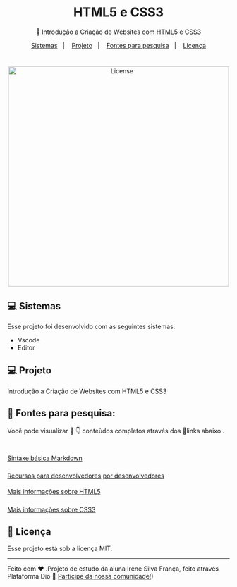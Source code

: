 ## <h1 align="center"> HTML5 e CSS3</h1>

<p align="center">
 📖 Introdução a Criação de Websites com HTML5 e CSS3
</p>

<p align="center">
  <a href="#-sistemas">Sistemas</a>&nbsp;&nbsp;&nbsp;|&nbsp;&nbsp;&nbsp;
  <a href="#-projeto">Projeto</a>&nbsp;&nbsp;&nbsp;|&nbsp;&nbsp;&nbsp;
  <a href="#-fontes-para-pesquisa">Fontes para pesquisa</a>&nbsp;&nbsp;&nbsp;|&nbsp;&nbsp;&nbsp;
  <a href="#memo-licença">Licença</a>
</p>

#
<p align="center">
  <img alt="License" src="https://clipartcraft.com/images/html5-logo-blue-3.png" width="500px">
  </p>
  
 ## 💻 Sistemas

Esse projeto foi desenvolvido com as seguintes sistemas:

- Vscode
- Editor


## 💻 Projeto

Introdução a Criação de Websites com HTML5 e CSS3

## 🔎 Fontes para pesquisa:  

Você pode visualizar 👀 👇 conteùdos completos através dos 🔗links abaixo .
#
[Sintaxe básica Markdown](https://www.markdownguide.org/basic-syntax/)
###
[Recursos para desenvolvedores,por desenvolvedores](https://developer.mozilla.org/pt-BR/)
####
[Mais informações sobre HTML5](https://html5.org/)
#####
[Mais informações sobre CSS3](https://www.w3.org/Style/CSS/Overview.en.html)
                                                                                                                         

## :memo: Licença

Esse projeto está sob a licença MIT.

---

Feito com ♥ .Projeto de estudo da aluna Irene Silva França, feito através Plataforma Dio :wave: [Participe da nossa comunidade!](https://www.dio.me/))
